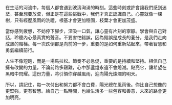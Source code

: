 在生活的河流中，每個人都會遇到波濤洶湧的時刻。這些時刻或許會讓我們感到迷茫，甚至想要放棄，但正是在這些挑戰中，我們才真正認識自己。心靈就像一棵樹，只有經歷風雨的洗禮，根基才會更加穩固，枝葉才會更加茂盛。

當你感到疲憊，不妨停下腳步，深吸一口氣，讓心靈有片刻的寧靜。學會與自己對話，聆聽內心最真實的聲音。不要害怕錯誤，因為錯誤是成長的養分，是我們走向成熟的階梯。每一次跌倒都是向前的一步，重要的是如何重新站起來，帶著智慧和勇氣繼續前行。

人生不像短跑，而是一場馬拉松。節奏不必急促，重要的是持續和堅持。相信自己擁有改變的力量，不論前路多艱難，心中那盞燈永遠不會熄滅。點亮它，讓希望在黑暗中閃耀。這份力量，將引領你穿越風雨，迎向陽光燦爛的明天。

所以，請記住，每一次付出和努力都不會白費，陽光總在風雨後。你比自己想像的更堅強，更有智慧。給自己一點時間，也給生活多一些包容和善意，未來的路會更加明亮。